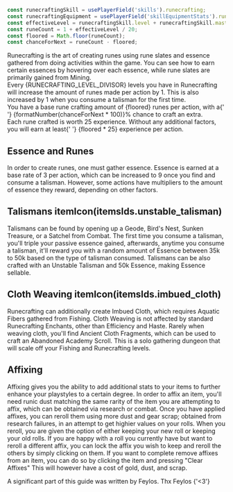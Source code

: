 ```ts
const runecraftingSkill = usePlayerField('skills').runecrafting;
const runecraftingEquipment = usePlayerField('skillEquipmentStats').runecrafting;
const effectiveLevel = runecraftingSkill.level + runecraftingSkill.masteryLevel + runecraftingEquipment;
const runeCount = 1 + effectiveLevel / 20;
const floored = Math.floor(runeCount);
const chanceForNext = runeCount - floored;
```

Runecrafting is the art of creating runes using rune slates and essence gathered from doing activities
within the game. You can see how to earn certain essences by hovering over each essence, while rune slates
are primarily gained from Mining.
<br />
Every {RUNECRAFTING_LEVEL_DIVISOR} levels you have in Runecrafting will increase the amount of runes made per action by 1. This is
also increased by 1 when you consume a talisman for the first time.
<br />
You have a base rune crafting amount of {floored} runes per action, with a{' '}
{formatNumber(chanceForNext * 100)}% chance to craft an extra.
<br />
Each rune crafted is worth 25 experience. Without any additional factors, you will earn at least{' '}
{floored * 25} experience per action.

## Essence and Runes
In order to create runes, one must gather essence. Essence is earned at a base rate of 3 per action, which
can be increased to 9 once you find and consume a talisman. However, some actions have multipliers to the
amount of essence they reward, depending on other factors.

## Talismans itemIcon(itemsIds.unstable_talisman)
Talismans can be found by opening up a Geode, Bird's Nest, Sunken Treasure, or a Satchel from Combat. The
first time you consume a talisman, you'll triple your passive essence gained, afterwards, anytime you
consume a talisman, it'll reward you with a random amount of Essence between 35k to 50k based on the type of talisman consumed.
Talismans can be also crafted with an Unstable Talisman and 50k Essence, making Essence sellable.

## Cloth Weaving itemIcon(itemsIds.imbued_cloth)
Runecrafting can additionally create Imbued Cloth, which requires Aquatic Fibers gathered from Fishing.
Cloth Weaving is not affected by standard Runecrafting Enchants, other than Efficiency and Haste. Rarely
when weaving cloth, you'll find Ancient Cloth Fragments, which can be used to craft an Abandoned Academy
Scroll. This is a solo gathering dungeon that will scale off your Fishing and Runecrafting levels.

## Affixing
Affixing gives you the ability to add additional stats to your items to further enhance your playstyles to a
certain degree. In order to affix an item, you'll need runic dust matching the same rarity of the item you are
attempting to affix, which can be obtained via research or combat.
Once you have applied affixes, you can reroll them using more dust and gear scrap; obtained from research failures, in
an attempt to get highier values on your rolls. When you reroll, you are given the option of either keeping your new roll
or keeping your old rolls. If you are happy with a roll you currently have but want to reroll a different affix, you can
lock the affix you wish to keep and reroll the others by simply clicking on them.
If you want to complete remove affixes from an item, you can do so by clicking the item and pressing "Clear Affixes"
This will however have a cost of gold, dust, and scrap.

<p color='gray' fontStyle='oblique'>
	A significant part of this guide was written by Feylos. Thx Feylos {'<3'}
</p>
